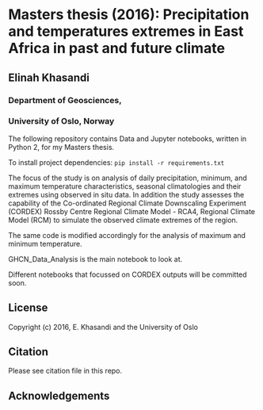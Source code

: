 # Masters thesis (2016):  Precipitation and temperatures extremes in East Africa in past and future climate
## Elinah Khasandi
### Department of Geosciences,
### University of Oslo, Norway

The following repository contains Data and Jupyter notebooks, written in Python 2, for my Masters thesis.

To install project dependencies: `pip install -r requirements.txt`

The focus of the study is on analysis of daily precipitation, minimum, and maximum temperature characteristics, seasonal climatologies and their extremes using observed in situ data. In addition the study assesses the capability of the Co-ordinated Regional Climate Downscaling Experiment (CORDEX) Rossby Centre Regional Climate Model - RCA4, Regional Climate Model (RCM) to simulate the observed climate extremes of the region.

The same code is modified accordingly for the analysis of maximum and minimum temperature.

GHCN_Data_Analysis is the main notebook to look at.

Different notebooks that focussed on CORDEX outputs will be committed soon.

## License

Copyright (c) 2016, E. Khasandi and the University of Oslo

## Citation
Please see citation file in this repo.

## Acknowledgements
